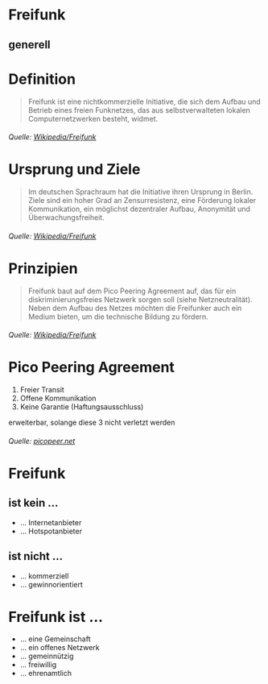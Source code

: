 # Freifunk
## generell


# Definition
> Freifunk ist eine nichtkommerzielle Initiative, die sich dem Aufbau und Betrieb eines freien Funknetzes, das aus selbstverwalteten lokalen Computernetzwerken besteht, widmet.

###### Quelle: [Wikipedia/Freifunk](https://de.wikipedia.org/wiki/Freifunk)


# Ursprung und Ziele
> Im deutschen Sprachraum hat die Initiative ihren Ursprung in Berlin. Ziele sind ein hoher Grad an Zensurresistenz, eine F&ouml;rderung lokaler Kommunikation, ein m&ouml;glichst dezentraler Aufbau, Anonymit&auml;t und &Uuml;berwachungsfreiheit.

###### Quelle: [Wikipedia/Freifunk](https://de.wikipedia.org/wiki/Freifunk)


# Prinzipien
> Freifunk baut auf dem Pico Peering Agreement auf, das f&uuml;r ein diskriminierungsfreies Netzwerk sorgen soll (siehe Netzneutralit&auml;t). Neben dem Aufbau des Netzes m&ouml;chten die Freifunker auch ein Medium bieten, um die technische Bildung zu f&ouml;rdern.

###### Quelle: [Wikipedia/Freifunk](https://de.wikipedia.org/wiki/Freifunk)


# Pico Peering Agreement
1. Freier Transit
2. Offene Kommunikation
3. Keine Garantie (Haftungsausschluss)

erweiterbar, solange diese 3 nicht verletzt werden

###### Quelle: [picopeer.net](http://www.picopeer.net/PPA-de.shtml)


# Freifunk
## ist kein ...
* ... Internetanbieter
* ... Hotspotanbieter
## ist nicht ...
* ... kommerziell
* ... gewinnorientiert


# Freifunk ist ...
* ... eine Gemeinschaft
* ... ein offenes Netzwerk
* ... gemeinn&uuml;tzig
* ... freiwillig
* ... ehrenamtlich
